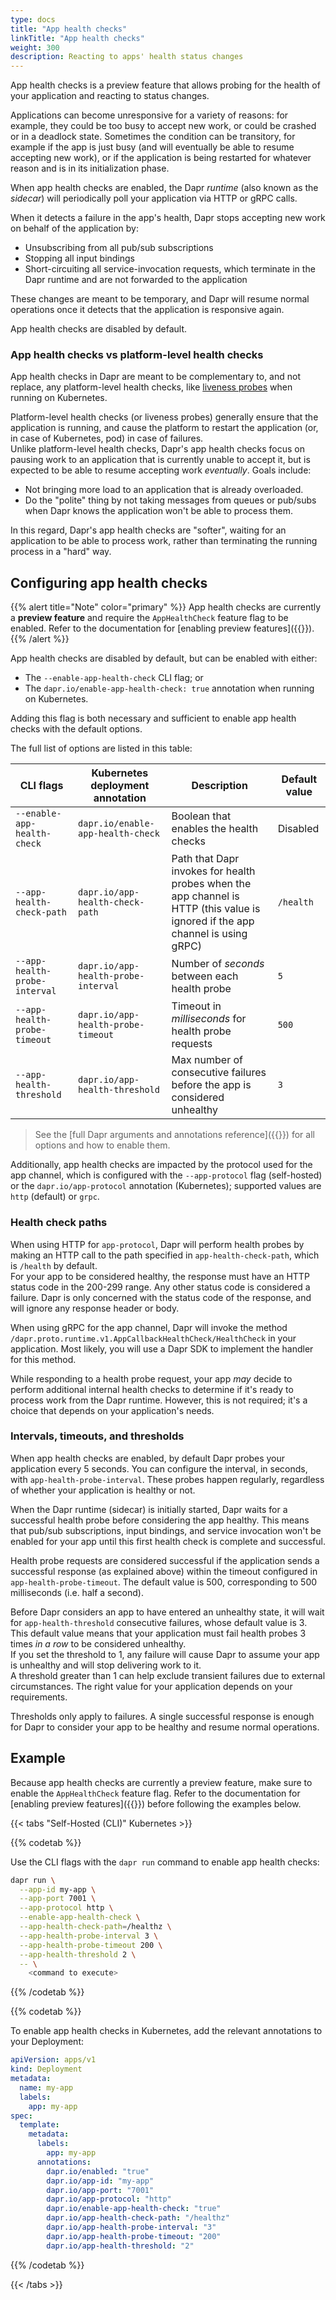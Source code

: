 ```yaml
---
type: docs
title: "App health checks"
linkTitle: "App health checks"
weight: 300
description: Reacting to apps' health status changes
---
```


App health checks is a preview feature that allows probing for the health of your application and reacting to status changes.

Applications can become unresponsive for a variety of reasons: for example, they could be too busy to accept new work, or could be crashed or in a deadlock state. Sometimes the condition can be transitory, for example if the app is just busy (and will eventually be able to resume accepting new work), or if the application is being restarted for whatever reason and is in its initialization phase.

When app health checks are enabled, the Dapr *runtime* (also known as the *sidecar*) will periodically poll your application via HTTP or gRPC calls.

When it detects a failure in the app's health, Dapr stops accepting new work on behalf of the application by:

- Unsubscribing from all pub/sub subscriptions
- Stopping all input bindings
- Short-circuiting all service-invocation requests, which terminate in the Dapr runtime and are not forwarded to the application

These changes are meant to be temporary, and Dapr will resume normal operations once it detects that the application is responsive again.

App health checks are disabled by default.

### App health checks vs platform-level health checks

App health checks in Dapr are meant to be complementary to, and not replace, any platform-level health checks, like [liveness probes](https://kubernetes.io/docs/tasks/configure-pod-container/configure-liveness-readiness-startup-probes/) when running on Kubernetes.  

Platform-level health checks (or liveness probes) generally ensure that the application is running, and cause the platform to restart the application (or, in case of Kubernetes, pod) in case of failures.  
Unlike platform-level health checks, Dapr's app health checks focus on pausing work to an application that is currently unable to accept it, but is expected to be able to resume accepting work *eventually*. Goals include:

- Not bringing more load to an application that is already overloaded.
- Do the "polite" thing by not taking messages from queues or pub/subs when Dapr knows the application won't be able to process them.

In this regard, Dapr's app health checks are "softer", waiting for an application to be able to process work, rather than terminating the running process in a "hard" way.

## Configuring app health checks

{{% alert title="Note" color="primary" %}}
App health checks are currently a **preview feature** and require the `AppHealthCheck` feature flag to be enabled. Refer to the documentation for [enabling preview features]({{<ref support-preview-features>}}).
{{% /alert %}}

App health checks are disabled by default, but can be enabled with either:

- The `--enable-app-health-check` CLI flag; or
- The `dapr.io/enable-app-health-check: true` annotation when running on Kubernetes.

Adding this flag is both necessary and sufficient to enable app health checks with the default options.

The full list of options are listed in this table:

| CLI flags                     | Kubernetes deployment annotation    | Description | Default value |
| ----------------------------- | ----------------------------------- | ----------- | ------------- |
| `--enable-app-health-check`   | `dapr.io/enable-app-health-check`   | Boolean that enables the health checks | Disabled  |
| `--app-health-check-path`     | `dapr.io/app-health-check-path`     | Path that Dapr invokes for health probes when the app channel is HTTP (this value is ignored if the app channel is using gRPC) | `/health` |
| `--app-health-probe-interval` | `dapr.io/app-health-probe-interval` | Number of *seconds* between each health probe | `5` |
| `--app-health-probe-timeout`  | `dapr.io/app-health-probe-timeout`  | Timeout in *milliseconds* for health probe requests | `500` |
| `--app-health-threshold`      | `dapr.io/app-health-threshold`     | Max number of consecutive failures before the app is considered unhealthy | `3` |

> See the [full Dapr arguments and annotations reference]({{<ref arguments-annotations-overview>}}) for all options and how to enable them.

Additionally, app health checks are impacted by the protocol used for the app channel, which is configured with the `--app-protocol` flag (self-hosted) or the `dapr.io/app-protocol` annotation (Kubernetes); supported values are `http` (default) or `grpc`.

### Health check paths

When using HTTP for `app-protocol`, Dapr will perform health probes by making an HTTP call to the path specified in `app-health-check-path`, which is `/health` by default.  
For your app to be considered healthy, the response must have an HTTP status code in the 200-299 range. Any other status code is considered a failure. Dapr is only concerned with the status code of the response, and will ignore any response header or body.

When using gRPC for the app channel, Dapr will invoke the method `/dapr.proto.runtime.v1.AppCallbackHealthCheck/HealthCheck` in your application. Most likely, you will use a Dapr SDK to implement the handler for this method.

While responding to a health probe request, your app *may* decide to perform additional internal health checks to determine if it's ready to process work from the Dapr runtime. However, this is not required; it's a choice that depends on your application's needs.

### Intervals, timeouts, and thresholds

When app health checks are enabled, by default Dapr probes your application every 5 seconds. You can configure the interval, in seconds, with `app-health-probe-interval`. These probes happen regularly, regardless of whether your application is healthy or not.

When the Dapr runtime (sidecar) is initially started, Dapr waits for a successful health probe before considering the app healthy. This means that pub/sub subscriptions, input bindings, and service invocation won't be enabled for your app until this first health check is complete and successful.

Health probe requests are considered successful if the application sends a successful response (as explained above) within the timeout configured in `app-health-probe-timeout`. The default value is 500, corresponding to 500 milliseconds (i.e. half a second).

Before Dapr considers an app to have entered an unhealthy state, it will wait for `app-health-threshold` consecutive failures, whose default value is 3.  
This default value means that your application must fail health probes 3 times *in a row* to be considered unhealthy.  
If you set the threshold to 1, any failure will cause Dapr to assume your app is unhealthy and will stop delivering work to it.  
A threshold greater than 1 can help exclude transient failures due to external circumstances. The right value for your application depends on your requirements.

Thresholds only apply to failures. A single successful response is enough for Dapr to consider your app to be healthy and resume normal operations.

## Example

Because app health checks are currently a preview feature, make sure to enable the `AppHealthCheck` feature flag. Refer to the documentation for [enabling preview features]({{<ref support-preview-features>}}) before following the examples below.

{{< tabs "Self-Hosted (CLI)" Kubernetes >}}

{{% codetab %}}

Use the CLI flags with the `dapr run` command to enable app health checks:

```sh
dapr run \
  --app-id my-app \
  --app-port 7001 \
  --app-protocol http \
  --enable-app-health-check \
  --app-health-check-path=/healthz \
  --app-health-probe-interval 3 \
  --app-health-probe-timeout 200 \
  --app-health-threshold 2 \
  -- \
    <command to execute>
```

{{% /codetab %}}

{{% codetab %}}

To enable app health checks in Kubernetes, add the relevant annotations to your Deployment:

```yaml
apiVersion: apps/v1
kind: Deployment
metadata:
  name: my-app
  labels:
    app: my-app
spec:
  template:
    metadata:
      labels:
        app: my-app
      annotations:
        dapr.io/enabled: "true"
        dapr.io/app-id: "my-app"
        dapr.io/app-port: "7001"
        dapr.io/app-protocol: "http"
        dapr.io/enable-app-health-check: "true"
        dapr.io/app-health-check-path: "/healthz"
        dapr.io/app-health-probe-interval: "3"
        dapr.io/app-health-probe-timeout: "200"
        dapr.io/app-health-threshold: "2"
```

{{% /codetab %}}

{{< /tabs >}}
